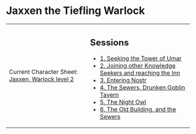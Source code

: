 # Jaxxen the Tiefling Warlock

<table width="100%" cellpadding="0" cellspacing="5"><tr>
<td>
  <p>Current Character Sheet: <a href="5e_Jaxxen_Tiefling_Warlock_6.pdf">Jaxxen, Warlock level 2</a></p>
</td>
<td>
  <h2>Sessions</h2>
  <ul>
    <li><a href="session_01.md">1. Seeking the Tower of Umar</a></li>
    <li><a href="session_02.md">2. Joining other Knowledge Seekers and reaching the Inn</a></li>
    <li><a href="session_03.md">3. Entering Nostr</a></li>
    <li><a href="session_04.md">4. The Sewers, Drunken Goblin Tavern</a></li>
    <li><a href="session_05.md">5. The Night Owl</a></li>
    <li><a href="session_06.md">6. The Old Building, and the Sewers</li>
  </ul>
</td>
</tr>
</table>
